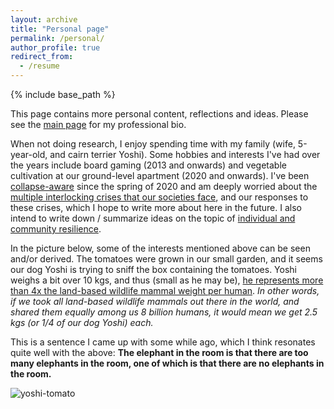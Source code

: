 ```yaml
---
layout: archive
title: "Personal page"
permalink: /personal/
author_profile: true
redirect_from:
  - /resume
---
```


{% include base_path %}

This page contains more personal content, reflections and ideas. Please see the [main page](https://aleksispi.github.io) for my professional bio.

When not doing research, I enjoy spending time with my family (wife, 5-year-old, and cairn terrier Yoshi). Some hobbies and interests I've had over the years include board gaming (2013 and onwards) and vegetable cultivation at our ground-level apartment (2020 and onwards). I've been [collapse-aware](https://www.okdoomer.io/10-reasons-our-civilization-will-soon-collapse/) since the spring of 2020 and am deeply worried about the [multiple interlocking crises that our societies face](https://www.postcarbon.org/publications/welcome-to-the-great-unraveling/), and our responses to these crises, which I hope to write more about here in the future. I also intend to write down / summarize ideas on the topic of [individual and community resilience](https://aleksispi.github.io/resilience). 

In the picture below, some of the interests mentioned above can be seen and/or derived. The tomatoes were grown in our small garden, and it seems our dog Yoshi is trying to sniff the box containing the tomatoes. Yoshi weighs a bit over 10 kgs, and thus (small as he may be), [he represents more than 4x the land-based wildlife mammal weight per human](https://www.resilience.org/stories/2023-08-21/ecological-cliff-edge/). _In other words, if we took all land-based wildlife mammals out there in the world, and shared them equally among us 8 billion humans, it would mean we get 2.5 kgs (or 1/4 of our dog Yoshi) each._

This is a sentence I came up with some while ago, which I think resonates quite well with the above: **The elephant in the room is that there are too many elephants in the room, one of which is that there are no elephants in the room.**

![yoshi-tomato](https://github.com/aleksispi/ai-swetlands/assets/32370520/c00022a6-0c37-404f-8323-90bed66c45f8)
